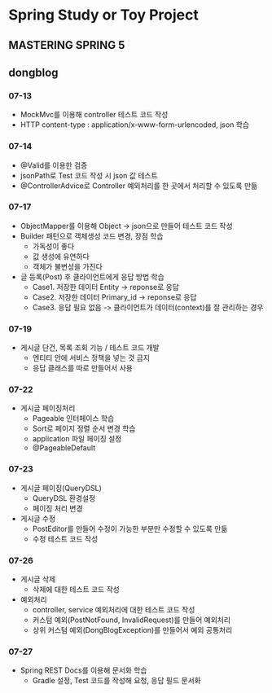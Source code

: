 # Spring Study or Toy Project
## MASTERING SPRING 5

## dongblog
### 07-13
 - MockMvc를 이용해 controller 테스트 코드 작성
 - HTTP content-type : application/x-www-form-urlencoded, json 학습
 
### 07-14
 - @Valid를 이용한 검증
 - jsonPath로 Test 코드 작성 시 json 값 테스트
 - @ControllerAdvice로 Controller 예외처리를 한 곳에서 처리할 수 있도록 만듦
 
### 07-17
 - ObjectMapper를 이용해 Object -> json으로 만들어 테스트 코드 작성
 - Builder 패턴으로 객체생성 코드 변경, 장점 학습
   - 가독성이 좋다
   - 값 생성에 유연하다
   - 객체가 불변성을 가진다
 - 글 등록(Post) 후 클라이언트에게 응답 방법 학습
   - Case1. 저장한 데이터 Entity -> reponse로 응답
   - Case2. 저장한 데이터 Primary_id -> reponse로 응답
   - Case3. 응답 필요 없음 -> 클라이언트가 데이터(context)를 잘 관리하는 경우
   
### 07-19
 - 게시글 단건, 목록 조회 기능 / 테스트 코드 개발
   - 엔티티 안에 서비스 정책을 넣는 것 금지
   - 응답 클래스를 따로 만들어서 사용

### 07-22
 - 게시글 페이징처리
   - Pageable 인터페이스 학습
   - Sort로 페이지 정렬 순서 변경 학습
   - application 파일 페이징 설정
   - @PageableDefault
   
### 07-23
 - 게시글 페이징(QueryDSL)
   - QueryDSL 환경설정
   - 페이징 처리 변경
 - 게시글 수정
   - PostEditor를 만들어 수정이 가능한 부분만 수정할 수 있도록 만듦
   - 수정 테스트 코드 작성
   
### 07-26
 - 게시글 삭제
   - 삭제에 대한 테스트 코드 작성
 - 예외처리
   - controller, service 예외처리에 대한 테스트 코드 작성
   - 커스텀 예외(PostNotFound, InvalidRequest)를 만들어 예외처리
   - 상위 커스텀 예외(DongBlogException)를 만들어서 예외 공통처리
   
### 07-27
 - Spring REST Docs를 이용해 문서화 학습
   - Gradle 설정, Test 코드를 작성해 요청, 응답 필드 문서화
